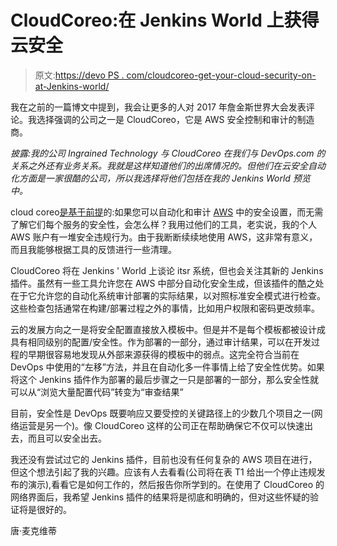 # CloudCoreo:在 Jenkins World 上获得云安全

> 原文:[https://devo PS . com/cloudcoreo-get-your-cloud-security-on-at-Jenkins-world/](https://devops.com/cloudcoreo-get-your-cloud-security-on-at-jenkins-world/)

我在之前的一篇博文中提到，我会让更多的人对 2017 年詹金斯世界大会发表评论。我选择强调的公司之一是 CloudCoreo，它是 AWS 安全控制和审计的制造商。

*披露:我的公司 Ingrained Technology 与 CloudCoreo 在我们与 DevOps.com 的关系之外还有业务关系。我就是这样知道他们的出席情况的。但他们在云安全自动化方面是一家很酷的公司，所以我选择将他们包括在我的 Jenkins World 预览中。*

cloud coreo[是基于前提](https://www.cloudcoreo.com/)的:如果您可以自动化和审计 [AWS](https://aws.amazon.com/) 中的安全设置，而无需了解它们每个服务的安全性，会怎么样？我用过他们的工具，老实说，我的个人 AWS 账户有一堆安全违规行为。由于我断断续续地使用 AWS，这非常有意义，而且我能够根据工具的反馈进行一些清理。

CloudCoreo 将在 Jenkins ' World 上谈论 itsr 系统，但也会关注其新的 Jenkins 插件。虽然有一些工具允许您在 AWS 中部分自动化安全生成，但该插件的酷之处在于它允许您的自动化系统审计部署的实际结果，以对照标准安全模式进行检查。这些检查包括通常在构建/部署过程之外的事情，比如用户权限和密码更改频率。

云的发展方向之一是将安全配置直接放入模板中。但是并不是每个模板都被设计成具有相同级别的配置/安全性。作为部署的一部分，通过审计结果，可以在开发过程的早期很容易地发现从外部来源获得的模板中的弱点。这完全符合当前在 DevOps 中使用的“左移”方法，并且在自动化多一件事情上给了安全性优势。如果将这个 Jenkins 插件作为部署的最后步骤之一只是部署的一部分，那么安全性就可以从“浏览大量配置代码”转变为“审查结果”

目前，安全性是 DevOps 既要响应又要受控的关键路径上的少数几个项目之一(网络运营是另一个)。像 CloudCoreo 这样的公司正在帮助确保它不仅可以快速出去，而且可以安全出去。

我还没有尝试过它的 Jenkins 插件，目前也没有任何复杂的 AWS 项目在进行，但这个想法引起了我的兴趣。应该有人去看看(公司将在表 T1 给出一个停止违规发布的演示),看看它是如何工作的，然后报告你所学到的。在使用了 CloudCoreo 的网络界面后，我希望 Jenkins 插件的结果将是彻底和明确的，但对这些怀疑的验证将是很好的。

唐·麦克维蒂